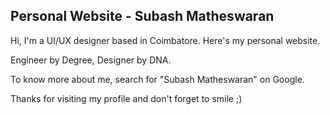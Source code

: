<h2>Personal Website - Subash Matheswaran</h2>
<p>Hi, I'm a UI/UX designer based in Coimbatore. Here's my personal website.</p>
<p>Engineer by Degree, Designer by DNA.</p>

To know more about me, search for "Subash Matheswaran" on Google. 

Thanks for visiting my profile and don't forget to smile ;)
